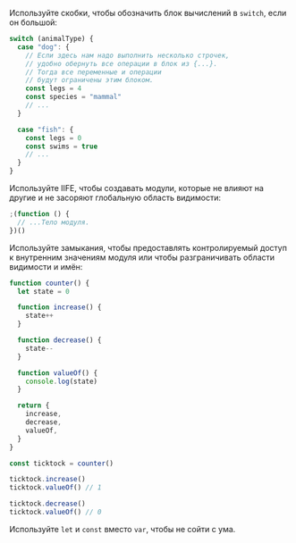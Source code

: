 ---
---

Используйте скобки, чтобы обозначить блок вычислений в `switch`, если он большой:

```js
switch (animalType) {
  case "dog": {
    // Если здесь нам надо выполнить несколько строчек,
    // удобно обернуть все операции в блок из {...}.
    // Тогда все переменные и операции
    // будут ограничены этим блоком.
    const legs = 4
    const species = "mammal"
    // ...
  }

  case "fish": {
    const legs = 0
    const swims = true
    // ...
  }
}
```

Используйте IIFE, чтобы создавать модули, которые не влияют на другие и не засоряют глобальную область видимости:

```js
;(function () {
  // ...Тело модуля.
})()
```

Используйте замыкания, чтобы предоставлять контролируемый доступ к внутренним значениям модуля или чтобы разграничивать области видимости и имён:

```js
function counter() {
  let state = 0

  function increase() {
    state++
  }

  function decrease() {
    state--
  }

  function valueOf() {
    console.log(state)
  }

  return {
    increase,
    decrease,
    valueOf,
  }
}

const ticktock = counter()

ticktock.increase()
ticktock.valueOf() // 1

ticktock.decrease()
ticktock.valueOf() // 0
```

Используйте `let` и `const` вместо `var`, чтобы не сойти с ума.
